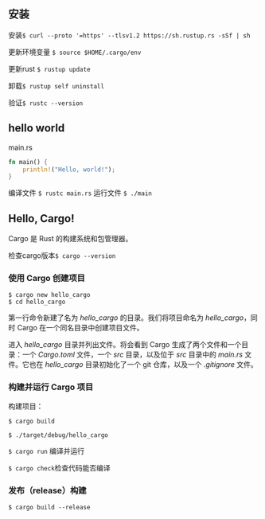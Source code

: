 ## 安装

安装`$ curl --proto '=https' --tlsv1.2 https://sh.rustup.rs -sSf | sh`

更新环境变量 `$ source $HOME/.cargo/env`

更新rust `$ rustup update`

卸载`$ rustup self uninstall`

验证`$ rustc --version`



## hello world

main.rs

```rust
fn main() {
    println!("Hello, world!");
}
```

编译文件 `$ rustc main.rs`
运行文件 `$ ./main`

## Hello, Cargo!

Cargo 是 Rust 的构建系统和包管理器。

检查cargo版本`$ cargo --version`

### 使用 Cargo 创建项目

```text
$ cargo new hello_cargo
$ cd hello_cargo
```

第一行命令新建了名为 *hello_cargo* 的目录。我们将项目命名为 *hello_cargo*，同时 Cargo 在一个同名目录中创建项目文件。

进入 *hello_cargo* 目录并列出文件。将会看到 Cargo 生成了两个文件和一个目录：一个 *Cargo.toml* 文件，一个 *src* 目录，以及位于 *src* 目录中的 *main.rs* 文件。它也在 *hello_cargo* 目录初始化了一个 git 仓库，以及一个 *.gitignore* 文件。

### 构建并运行 Cargo 项目

构建项目：

`$ cargo build`

`$ ./target/debug/hello_cargo`

`$ cargo run` 编译并运行

`$ cargo check`检查代码能否编译

### 发布（release）构建

`$ cargo build --release`